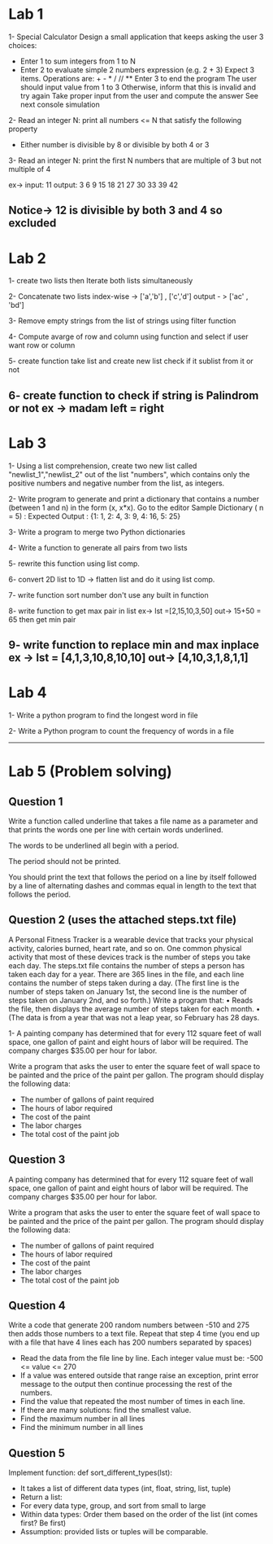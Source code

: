 # Lab 1

1- Special Calculator
Design a small application that keeps asking the user 3 choices:
- Enter 1 to sum integers from 1 to N
- Enter 2 to evaluate simple 2 numbers expression (e.g. 2 + 3)
Expect 3 items. Operations are: + - * / // **
Enter 3 to end the program
The user should input value from 1 to 3
Otherwise, inform that this is invalid and try again
Take proper input from the user and compute the answer
See next console simulation

2- Read an integer N: print all numbers <= N that satisfy the following property
- Either number is divisible by 8 or divisible by both 4 or 3

3- Read an integer N: print the first N numbers that are multiple of 3 but not multiple of 4

ex-> input: 11
     output: 3 6 9 15 18 21 27 30 33 39 42

Notice-> 12 is divisible by both 3 and 4 so excluded
------------------------------------------------------------------
# Lab 2

1- create two lists then Iterate both lists simultaneously

2- Concatenate two lists index-wise 
	-> ['a','b'] , ['c','d']
	output - > ['ac' , 'bd']

3- Remove empty strings from the list of strings using filter function

4- Compute avarge of row and column using function and select if user want row or column

5- create function take list and create new list check if it sublist from it or not

6- create function to check if string is Palindrom or not
	ex -> madam 
	      left = right
-------------------------------------------------------------
# Lab 3

1- Using a list comprehension, create two new list called "newlist_1","newlist_2" out of the list "numbers", 
which contains only the positive numbers and negative number from the list, as integers.


2- Write program to generate and print a dictionary that contains a number (between 1 and n) in the form (x, x*x). Go to the editor
	Sample Dictionary ( n = 5) :
	Expected Output : {1: 1, 2: 4, 3: 9, 4: 16, 5: 25}

3- Write a program to merge two Python dictionaries

4- Write a function to generate all pairs from two lists

5- rewrite this function using list comp.

6- convert 2D list to 1D -> flatten list and do it using list comp.

7- write function sort number don't use any built in function

8- write function to get max pair in list
	ex-> lst =[2,15,10,3,50]
	out-> 15+50 = 65
then get min pair  

9- write function to replace min and max inplace 
	ex -> lst = [4,1,3,10,8,10,10]
	out-> [4,10,3,1,8,1,1]
-------------------------------------------------------------
# Lab 4

1- Write a python program to find the longest word in file

2- Write a Python program to count the frequency of words in a file

--------------------------------------------------------------
# Lab 5 (Problem solving)

## Question 1

Write a function called underline that takes a file name as a parameter and that prints the words one per line with certain words underlined.  

The words to be underlined all begin with a period.  

The period should not be printed.  

You should print the text that follows the period on a line by itself followed by a line of alternating dashes and commas equal in length to the text that follows the period. 


## Question 2 (uses the attached steps.txt file)

A Personal Fitness Tracker is a wearable device that tracks your physical activity, calories burned, heart rate, and so on. One common physical activity that most of these devices track is the number of steps you take each day. 
The steps.txt file contains the number of steps a person has taken each day for a year. There are 365 lines in the file, and each line contains the number of steps taken during a day. (The first line is the number of steps taken on January 1st, the second line is the number of steps taken on January 2nd, and so forth.) Write a program that:
•	Reads the file, then displays the average number of steps taken for each month. 
•	(The data is from a year that was not a leap year, so February has 28 days.



1- A painting company has determined that for every 112 square feet of wall space, one gallon of paint and eight hours of labor will be required. The company charges $35.00 per hour for labor. 

Write a program that asks the user to enter the square feet of wall space to be painted and the price of the paint per gallon. 
The program should display the following data: 
- The number of gallons of paint required 
- The hours of labor required 
- The cost of the paint 
- The labor charges 
- The total cost of the paint job


## Question 3
A painting company has determined that for every 112 square feet of wall space, one gallon of paint and eight hours of labor will be required. The company charges $35.00 per hour for labor. 

Write a program that asks the user to enter the square feet of wall space to be painted and the price of the paint per gallon. The program should display the following data: 
- The number of gallons of paint required 
- The hours of labor required 
- The cost of the paint 
- The labor charges 
- The total cost of the paint job 


## Question 4

Write a code that generate 200 random numbers between -510 and 275 then adds those numbers to a text file. Repeat that step 4 time (you end up with a file that have 4 lines each has 200 numbers separated by spaces)
-	Read the data from the file line by line. Each integer value must be: -500 <= value <= 270
-	If a value was entered outside that range raise an exception, print error message to the output then continue processing the rest of the numbers.
-	Find the value that repeated the most number of times in each line.
-	If there are many solutions: find the smallest value.
-	Find the maximum number in all lines
-	Find the minimum number in all lines


## Question 5

Implement function: def sort_different_types(lst):
- It takes a list of different data types (int, float, string, list, tuple) 
- Return a list:
- For every data type, group, and sort from small to large
- Within data types: Order them based on the order of the list (int comes first? Be first)
- Assumption: provided lists or tuples will be comparable.
